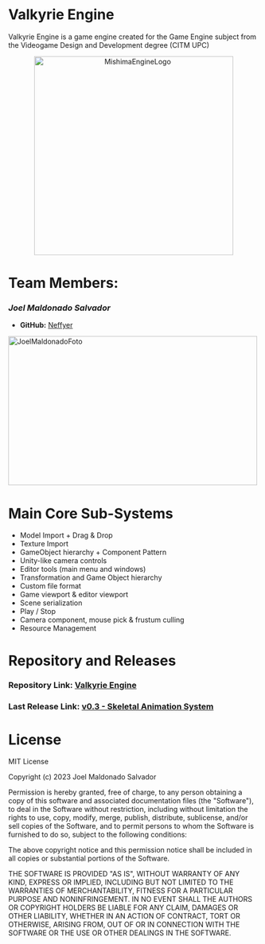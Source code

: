 # Valkyrie Engine

Valkyrie Engine is a game engine created for the Game Engine subject from the Videogame Design and Development degree
(CITM UPC)

<p align="center">
  <img src="https://cdn.discordapp.com/attachments/839410157079494716/1196907978691977236/OIG.hk.zBjRL.jpg?ex=65b9566b&is=65a6e16b&hm=439c8dd965382cbde4aabf9ba0576023cec543935e07936b0ed4bb8334436ffc&" alt="MishimaEngineLogo" width="400" height="400"/>
</p>

# Team Members:

### _**Joel Maldonado Salvador**_
  
* **GitHub:** [Neffyer](https://github.com/Neffyer)
<p align="left">
  <img src="https://cdn.discordapp.com/attachments/839410157079494716/1196896924603777084/1705432857816.jpg?ex=65b94c20&is=65a6d720&hm=f82ba86a93c882078c3d77d7883da652f5ab2bf8a82971a445d907433fef32cc&" alt="JoelMaldonadoFoto" width="500" height="300"/>
</p>

# Main Core Sub-Systems

 - Model Import + Drag & Drop
 - Texture Import
 - GameObject hierarchy + Component Pattern
 - Unity-like camera controls
 - Editor tools (main menu and windows)
 - Transformation and Game Object hierarchy
 - Custom file format
 - Game viewport & editor viewport
 - Scene serialization
 - Play / Stop
 - Camera component, mouse pick & frustum culling
 - Resource Management

# Repository and Releases

### Repository Link: [Valkyrie Engine](https://github.com/Neffyer/Valkyrie_Engine_3)

### Last Release Link: [v0.3 - Skeletal Animation System](https://github.com/Neffyer/Valkyrie_Engine_3/releases/tag/Valkyrie_Engine-v0.3)

# License

MIT License

Copyright (c) 2023 Joel Maldonado Salvador

Permission is hereby granted, free of charge, to any person obtaining a copy
of this software and associated documentation files (the "Software"), to deal
in the Software without restriction, including without limitation the rights
to use, copy, modify, merge, publish, distribute, sublicense, and/or sell
copies of the Software, and to permit persons to whom the Software is
furnished to do so, subject to the following conditions:

The above copyright notice and this permission notice shall be included in all
copies or substantial portions of the Software.

THE SOFTWARE IS PROVIDED "AS IS", WITHOUT WARRANTY OF ANY KIND, EXPRESS OR
IMPLIED, INCLUDING BUT NOT LIMITED TO THE WARRANTIES OF MERCHANTABILITY,
FITNESS FOR A PARTICULAR PURPOSE AND NONINFRINGEMENT. IN NO EVENT SHALL THE
AUTHORS OR COPYRIGHT HOLDERS BE LIABLE FOR ANY CLAIM, DAMAGES OR OTHER
LIABILITY, WHETHER IN AN ACTION OF CONTRACT, TORT OR OTHERWISE, ARISING FROM,
OUT OF OR IN CONNECTION WITH THE SOFTWARE OR THE USE OR OTHER DEALINGS IN THE
SOFTWARE.
